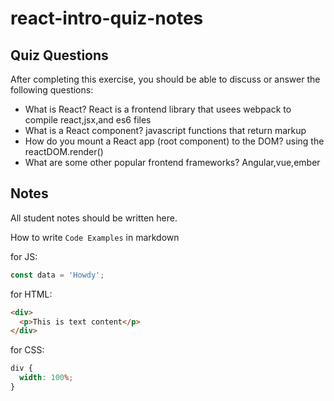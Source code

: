 # react-intro-quiz-notes

## Quiz Questions

After completing this exercise, you should be able to discuss or answer the following questions:

- What is React?
  React is a frontend library that usees webpack to compile react,jsx,and es6 files
- What is a React component?
  javascript functions that return markup
- How do you mount a React app (root component) to the DOM?
  using the reactDOM.render()
- What are some other popular frontend frameworks?
  Angular,vue,ember

## Notes

All student notes should be written here.

How to write `Code Examples` in markdown

for JS:

```javascript
const data = 'Howdy';
```

for HTML:

```html
<div>
  <p>This is text content</p>
</div>
```

for CSS:

```css
div {
  width: 100%;
}
```
